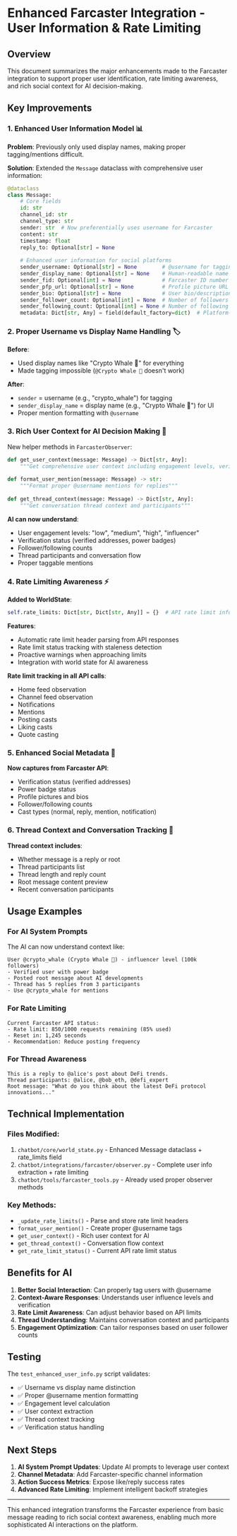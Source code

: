 # Enhanced Farcaster Integration - User Information & Rate Limiting

## Overview
This document summarizes the major enhancements made to the Farcaster integration to support proper user identification, rate limiting awareness, and rich social context for AI decision-making.

## Key Improvements

### 1. Enhanced User Information Model 📊

**Problem**: Previously only used display names, making proper tagging/mentions difficult.

**Solution**: Extended the `Message` dataclass with comprehensive user information:

```python
@dataclass
class Message:
    # Core fields
    id: str
    channel_id: str
    channel_type: str
    sender: str  # Now preferentially uses username for Farcaster
    content: str
    timestamp: float
    reply_to: Optional[str] = None
    
    # Enhanced user information for social platforms
    sender_username: Optional[str] = None        # @username for tagging
    sender_display_name: Optional[str] = None    # Human-readable name
    sender_fid: Optional[int] = None             # Farcaster ID number
    sender_pfp_url: Optional[str] = None         # Profile picture URL
    sender_bio: Optional[str] = None             # User bio/description
    sender_follower_count: Optional[int] = None  # Number of followers
    sender_following_count: Optional[int] = None # Number of following
    metadata: Dict[str, Any] = field(default_factory=dict)  # Platform-specific data
```

### 2. Proper Username vs Display Name Handling 🏷️

**Before**: 
- Used display names like "Crypto Whale 🐋" for everything
- Made tagging impossible (`@Crypto Whale 🐋` doesn't work)

**After**:
- `sender` = username (e.g., "crypto_whale") for tagging
- `sender_display_name` = display name (e.g., "Crypto Whale 🐋") for UI
- Proper mention formatting with `@username`

### 3. Rich User Context for AI Decision Making 🤖

New helper methods in `FarcasterObserver`:

```python
def get_user_context(message: Message) -> Dict[str, Any]:
    """Get comprehensive user context including engagement levels, verification"""
    
def format_user_mention(message: Message) -> str:
    """Format proper @username mentions for replies"""
    
def get_thread_context(message: Message) -> Dict[str, Any]:
    """Get conversation thread context and participants"""
```

**AI can now understand**:
- User engagement levels: "low", "medium", "high", "influencer"
- Verification status (verified addresses, power badges)
- Follower/following counts
- Thread participants and conversation flow
- Proper taggable mentions

### 4. Rate Limiting Awareness ⚡

**Added to WorldState**:
```python
self.rate_limits: Dict[str, Dict[str, Any]] = {}  # API rate limit information
```

**Features**:
- Automatic rate limit header parsing from API responses
- Rate limit status tracking with staleness detection
- Proactive warnings when approaching limits
- Integration with world state for AI awareness

**Rate limit tracking in all API calls**:
- Home feed observation
- Channel feed observation
- Notifications
- Mentions
- Posting casts
- Liking casts
- Quote casting

### 5. Enhanced Social Metadata 📱

**Now captures from Farcaster API**:
- Verification status (verified addresses)
- Power badge status
- Profile pictures and bios
- Follower/following counts
- Cast types (normal, reply, mention, notification)

### 6. Thread Context and Conversation Tracking 🧵

**Thread context includes**:
- Whether message is a reply or root
- Thread participants list
- Thread length and reply count
- Root message content preview
- Recent conversation participants

## Usage Examples

### For AI System Prompts
The AI can now understand context like:

```
User @crypto_whale (Crypto Whale 🐋) - influencer level (100k followers)
- Verified user with power badge
- Posted root message about AI developments
- Thread has 5 replies from 3 participants
- Use @crypto_whale for mentions
```

### For Rate Limiting
```
Current Farcaster API status:
- Rate limit: 850/1000 requests remaining (85% used)
- Reset in: 1,245 seconds
- Recommendation: Reduce posting frequency
```

### For Thread Awareness
```
This is a reply to @alice's post about DeFi trends.
Thread participants: @alice, @bob_eth, @defi_expert
Root message: "What do you think about the latest DeFi protocol innovations..."
```

## Technical Implementation

### Files Modified:
1. `chatbot/core/world_state.py` - Enhanced Message dataclass + rate_limits field
2. `chatbot/integrations/farcaster/observer.py` - Complete user info extraction + rate limiting
3. `chatbot/tools/farcaster_tools.py` - Already used proper observer methods

### Key Methods:
- `_update_rate_limits()` - Parse and store rate limit headers
- `format_user_mention()` - Create proper @username tags
- `get_user_context()` - Rich user context for AI
- `get_thread_context()` - Conversation flow context
- `get_rate_limit_status()` - Current API rate limit status

## Benefits for AI

1. **Better Social Interaction**: Can properly tag users with @username
2. **Context-Aware Responses**: Understands user influence levels and verification
3. **Rate Limit Awareness**: Can adjust behavior based on API limits
4. **Thread Understanding**: Maintains conversation context and participants
5. **Engagement Optimization**: Can tailor responses based on user follower counts

## Testing

The `test_enhanced_user_info.py` script validates:
- ✅ Username vs display name distinction
- ✅ Proper @username mention formatting  
- ✅ Engagement level calculation
- ✅ User context extraction
- ✅ Thread context tracking
- ✅ Verification status handling

## Next Steps

1. **AI System Prompt Updates**: Update AI prompts to leverage user context
2. **Channel Metadata**: Add Farcaster-specific channel information
3. **Action Success Metrics**: Expose like/reply success rates
4. **Advanced Rate Limiting**: Implement intelligent backoff strategies

---

This enhanced integration transforms the Farcaster experience from basic message reading to rich social context awareness, enabling much more sophisticated AI interactions on the platform.
